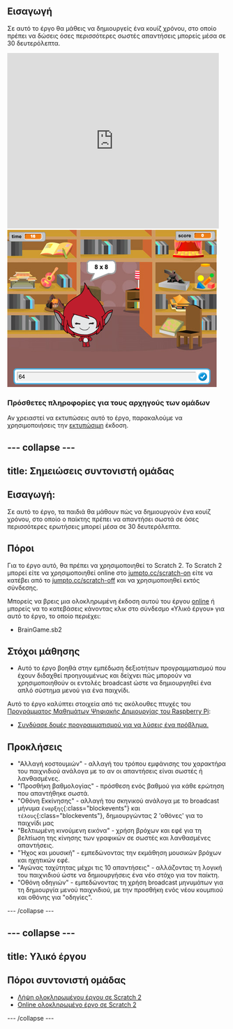 ## Εισαγωγή

Σε αυτό το έργο θα μάθεις να δημιουργείς ένα κουίζ χρόνου, στο οποίο πρέπει να δώσεις όσες περισσότερες σωστές απαντήσεις μπορείς μέσα σε 30 δευτερόλεπτα.

<div class="scratch-preview">
  <iframe allowtransparency="true" width="485" height="402" src="https://scratch.mit.edu/projects/embed/42225768/?autostart=false" frameborder="0"></iframe>
  <img src="images/brain-final.png">
</div>

### Πρόσθετες πληροφορίες για τους αρχηγούς των ομάδων

Αν χρειαστεί να εκτυπώσεις αυτό το έργο, παρακαλούμε να χρησιμοποιήσεις την [εκτυπώσιμη](https://projects.raspberrypi.org/en/projects/brain-game/print) έκδοση.

## \--- collapse \---

## title: Σημειώσεις συντονιστή ομάδας

## Εισαγωγή:

Σε αυτό το έργο, τα παιδιά θα μάθουν πώς να δημιουργούν ένα κουίζ χρόνου, στο οποίο ο παίκτης πρέπει να απαντήσει σωστά σε όσες περισσότερες ερωτήσεις μπορεί μέσα σε 30 δευτερόλεπτα.

## Πόροι

Για το έργο αυτό, θα πρέπει να χρησιμοποιηθεί το Scratch 2. Το Scratch 2 μπορεί είτε να χρησιμοποιηθεί online στο [jumpto.cc/scratch-on](http://jumpto.cc/scratch-on) είτε να κατέβει από το [jumpto.cc/scratch-off](http://jumpto.cc/scratch-off) και να χρησιμοποιηθεί εκτός σύνδεσης.

Μπορείς να βρεις μια ολοκληρωμένη έκδοση αυτού του έργου [online](http://scratch.mit.edu/projects/42225768/#editor) ή μπορείς να το κατεβάσεις κάνοντας κλικ στο σύνδεσμο «Υλικό έργου» για αυτό το έργο, το οποίο περιέχει:

* BrainGame.sb2

## Στόχοι μάθησης

* Αυτό το έργο βοηθά στην εμπέδωση δεξιοτήτων προγραμματισμού που έχουν διδαχθεί προηγουμένως και δείχνει πώς μπορούν να χρησιμοποιηθούν οι εντολές broadcast ώστε να δημιουργηθεί ένα απλό σύστημα μενού για ένα παιχνίδι.

Αυτό το έργο καλύπτει στοιχεία από τις ακόλουθες πτυχές του [Προγράμματος Μαθημάτων Ψηφιακής Δημιουργίας του Raspberry Pi](http://rpf.io/curriculum):

* [Συνδύασε δομές προγραμματισμού για να λύσεις ένα πρόβλημα.](https://www.raspberrypi.org/curriculum/programming/builder)

## Προκλήσεις

* "Αλλαγή κοστουμιών" - αλλαγή του τρόπου εμφάνισης του χαρακτήρα του παιχνιδιού ανάλογα με το αν οι απαντήσεις είναι σωστές ή λανθασμένες.
* "Προσθήκη βαθμολογίας" - πρόσθεση ενός βαθμού για κάθε ερώτηση που απαντήθηκε σωστά.
* "Οθόνη Εκκίνησης" - αλλαγή του σκηνικού ανάλογα με το broadcast μήνυμα `έναρξης`{:class="blockevents"} και `τέλους`{:class="blockevents"}, δημιουργώντας 2 'οθόνες' για το παιχνίδι μας
* "Βελτιωμένη κινούμενη εικόνα" - χρήση βρόχων και εφέ για τη βελτίωση της κίνησης των γραφικών σε σωστές και λανθασμένες απαντήσεις.
* "Ήχος και μουσική" - εμπεδώνοντας την εκμάθηση μουσικών βρόχων και ηχητικών εφέ.
* "Αγώνας ταχύτητας μέχρι τις 10 απαντήσεις" - αλλάζοντας τη λογική του παιχνιδιού ώστε να δημιουργήσεις ένα νέο στόχο για τον παίκτη.
* "Οθόνη οδηγιών" - εμπεδώνοντας τη χρήση broadcast μηνυμάτων για τη δημιουργία μενού παιχνιδιού, με την προσθήκη ενός νέου κουμπιού και οθόνης για "οδηγίες".

\--- /collapse \---

## \--- collapse \---

## title: Υλικό έργου

## Πόροι συντονιστή ομάδας

* [Λήψη ολοκληρωμένου έργου σε Scratch 2](resources/BrainGame.sb2)
* [Online ολοκληρωμένο έργο σε Scratch 2](http://scratch.mit.edu/projects/42225768/#editor)

\--- /collapse \---